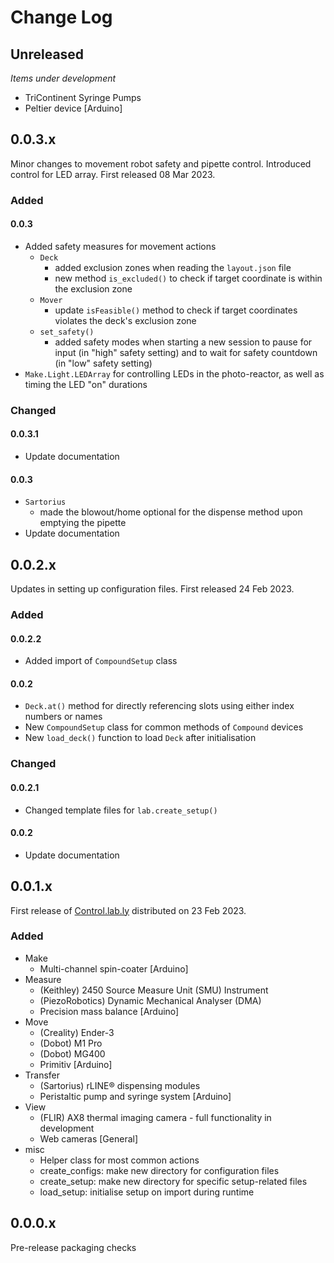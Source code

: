 # Change Log

## Unreleased
*Items under development*
- TriContinent Syringe Pumps
- Peltier device \[Arduino\]

## 0.0.3.x
Minor changes to movement robot safety and pipette control. Introduced control for LED array. First released 08 Mar 2023.
### Added
#### 0.0.3
- Added safety measures for movement actions
  - `Deck`
    - added exclusion zones when reading the `layout.json` file
    - new method `is_excluded()` to check if target coordinate is within the exclusion zone
  - `Mover`
    - update `isFeasible()` method to check if target coordinates violates the deck's exclusion zone
  - `set_safety()`
    - added safety modes when starting a new session to pause for input (in "high" safety setting) and to wait for safety countdown (in "low" safety setting)
- `Make.Light.LEDArray` for controlling LEDs in the photo-reactor, as well as timing the LED "on" durations

### Changed
#### 0.0.3.1
- Update documentation
#### 0.0.3
- `Sartorius`
  - made the blowout/home optional for the dispense method upon emptying the pipette
- Update documentation

## 0.0.2.x
Updates in setting up configuration files. First released 24 Feb 2023.
### Added
#### 0.0.2.2
- Added import of `CompoundSetup` class
#### 0.0.2
- `Deck.at()` method for directly referencing slots using either index numbers or names
- New `CompoundSetup` class for common methods of `Compound` devices
- New `load_deck()` function to load `Deck` after initialisation

### Changed
#### 0.0.2.1
- Changed template files for `lab.create_setup()`
#### 0.0.2
- Update documentation

## 0.0.1.x
First release of [Control.lab.ly](https://pypi.org/project/control-lab-ly/) distributed on 23 Feb 2023.
### Added
- Make
  - Multi-channel spin-coater \[Arduino\]
- Measure
  - (Keithley) 2450 Source Measure Unit (SMU) Instrument
  - (PiezoRobotics) Dynamic Mechanical Analyser (DMA)
  - Precision mass balance \[Arduino\]
- Move
  - (Creality) Ender-3
  - (Dobot) M1 Pro
  - (Dobot) MG400
  - Primitiv \[Arduino\]
- Transfer
  - (Sartorius) rLINE® dispensing modules
  - Peristaltic pump and syringe system \[Arduino\]
- View
  - (FLIR) AX8 thermal imaging camera - full functionality in development 
  - Web cameras \[General\] 
- misc
  - Helper class for most common actions
  - create_configs: make new directory for configuration files
  - create_setup: make new directory for specific setup-related files
  - load_setup: initialise setup on import during runtime

## 0.0.0.x
Pre-release packaging checks